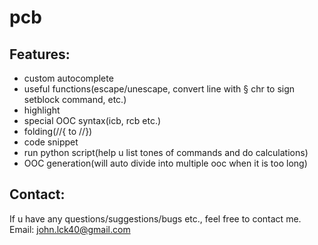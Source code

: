 # pcb
## Features:
+ custom autocomplete
+ useful functions(escape/unescape, convert line with § chr to sign setblock command, etc.)
+ highlight
+ special OOC syntax(icb, rcb etc.)
+ folding(//{ to //})
+ code snippet
+ run python script(help u list tones of commands and do calculations)
+ OOC generation(will auto divide into multiple ooc when it is too long)
## Contact:
If u have any questions/suggestions/bugs etc., feel free to contact me. Email: john.lck40@gmail.com
